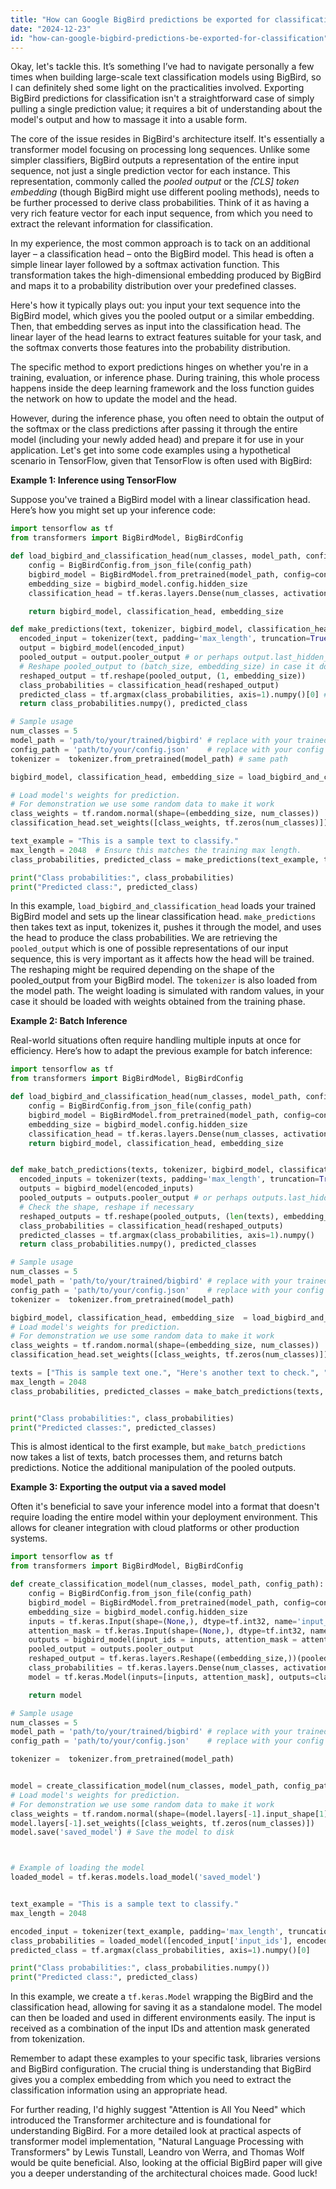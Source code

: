 ```yaml
---
title: "How can Google BigBird predictions be exported for classification?"
date: "2024-12-23"
id: "how-can-google-bigbird-predictions-be-exported-for-classification"
---
```


Okay, let's tackle this. It’s something I’ve had to navigate personally a few times when building large-scale text classification models using BigBird, so I can definitely shed some light on the practicalities involved. Exporting BigBird predictions for classification isn't a straightforward case of simply pulling a single prediction value; it requires a bit of understanding about the model's output and how to massage it into a usable form.

The core of the issue resides in BigBird's architecture itself. It's essentially a transformer model focusing on processing long sequences. Unlike some simpler classifiers, BigBird outputs a representation of the entire input sequence, not just a single prediction vector for each instance. This representation, commonly called the *pooled output* or the *[CLS] token embedding* (though BigBird might use different pooling methods), needs to be further processed to derive class probabilities. Think of it as having a very rich feature vector for each input sequence, from which you need to extract the relevant information for classification.

In my experience, the most common approach is to tack on an additional layer – a classification head – onto the BigBird model. This head is often a simple linear layer followed by a softmax activation function. This transformation takes the high-dimensional embedding produced by BigBird and maps it to a probability distribution over your predefined classes.

Here's how it typically plays out: you input your text sequence into the BigBird model, which gives you the pooled output or a similar embedding. Then, that embedding serves as input into the classification head. The linear layer of the head learns to extract features suitable for your task, and the softmax converts those features into the probability distribution.

The specific method to export predictions hinges on whether you're in a training, evaluation, or inference phase. During training, this whole process happens inside the deep learning framework and the loss function guides the network on how to update the model and the head.

However, during the inference phase, you often need to obtain the output of the softmax or the class predictions after passing it through the entire model (including your newly added head) and prepare it for use in your application. Let's get into some code examples using a hypothetical scenario in TensorFlow, given that TensorFlow is often used with BigBird:

**Example 1: Inference using TensorFlow**

Suppose you've trained a BigBird model with a linear classification head. Here’s how you might set up your inference code:

```python
import tensorflow as tf
from transformers import BigBirdModel, BigBirdConfig

def load_bigbird_and_classification_head(num_classes, model_path, config_path):
    config = BigBirdConfig.from_json_file(config_path)
    bigbird_model = BigBirdModel.from_pretrained(model_path, config=config)
    embedding_size = bigbird_model.config.hidden_size
    classification_head = tf.keras.layers.Dense(num_classes, activation='softmax')

    return bigbird_model, classification_head, embedding_size

def make_predictions(text, tokenizer, bigbird_model, classification_head, max_length, embedding_size):
  encoded_input = tokenizer(text, padding='max_length', truncation=True, max_length=max_length, return_tensors='tf')
  output = bigbird_model(encoded_input)
  pooled_output = output.pooler_output # or perhaps output.last_hidden_state[:, 0, :] depending on BigBird's config.
  # Reshape pooled_output to (batch_size, embedding_size) in case it doesn't have this shape
  reshaped_output = tf.reshape(pooled_output, (1, embedding_size))
  class_probabilities = classification_head(reshaped_output)
  predicted_class = tf.argmax(class_probabilities, axis=1).numpy()[0] # index of the highest probability
  return class_probabilities.numpy(), predicted_class

# Sample usage
num_classes = 5
model_path = 'path/to/your/trained/bigbird' # replace with your trained BigBird path
config_path = 'path/to/your/config.json'    # replace with your config path
tokenizer =  tokenizer.from_pretrained(model_path) # same path

bigbird_model, classification_head, embedding_size = load_bigbird_and_classification_head(num_classes, model_path, config_path)

# Load model's weights for prediction.
# For demonstration we use some random data to make it work
class_weights = tf.random.normal(shape=(embedding_size, num_classes))
classification_head.set_weights([class_weights, tf.zeros(num_classes)])

text_example = "This is a sample text to classify."
max_length = 2048  # Ensure this matches the training max length.
class_probabilities, predicted_class = make_predictions(text_example, tokenizer, bigbird_model, classification_head, max_length, embedding_size)

print("Class probabilities:", class_probabilities)
print("Predicted class:", predicted_class)
```

In this example, `load_bigbird_and_classification_head` loads your trained BigBird model and sets up the linear classification head. `make_predictions` then takes text as input, tokenizes it, pushes it through the model, and uses the head to produce the class probabilities. We are retrieving the `pooled_output` which is one of possible representations of our input sequence, this is very important as it affects how the head will be trained. The reshaping might be required depending on the shape of the pooled_output from your BigBird model. The `tokenizer` is also loaded from the model path. The weight loading is simulated with random values, in your case it should be loaded with weights obtained from the training phase.

**Example 2: Batch Inference**

Real-world situations often require handling multiple inputs at once for efficiency. Here’s how to adapt the previous example for batch inference:

```python
import tensorflow as tf
from transformers import BigBirdModel, BigBirdConfig

def load_bigbird_and_classification_head(num_classes, model_path, config_path):
    config = BigBirdConfig.from_json_file(config_path)
    bigbird_model = BigBirdModel.from_pretrained(model_path, config=config)
    embedding_size = bigbird_model.config.hidden_size
    classification_head = tf.keras.layers.Dense(num_classes, activation='softmax')
    return bigbird_model, classification_head, embedding_size


def make_batch_predictions(texts, tokenizer, bigbird_model, classification_head, max_length, embedding_size):
  encoded_inputs = tokenizer(texts, padding='max_length', truncation=True, max_length=max_length, return_tensors='tf')
  outputs = bigbird_model(encoded_inputs)
  pooled_outputs = outputs.pooler_output # or perhaps outputs.last_hidden_state[:, 0, :] depending on BigBird's config
  # Check the shape, reshape if necessary
  reshaped_outputs = tf.reshape(pooled_outputs, (len(texts), embedding_size))
  class_probabilities = classification_head(reshaped_outputs)
  predicted_classes = tf.argmax(class_probabilities, axis=1).numpy()
  return class_probabilities.numpy(), predicted_classes

# Sample usage
num_classes = 5
model_path = 'path/to/your/trained/bigbird' # replace with your trained BigBird path
config_path = 'path/to/your/config.json'    # replace with your config path
tokenizer =  tokenizer.from_pretrained(model_path)

bigbird_model, classification_head, embedding_size  = load_bigbird_and_classification_head(num_classes, model_path, config_path)
# Load model's weights for prediction.
# For demonstration we use some random data to make it work
class_weights = tf.random.normal(shape=(embedding_size, num_classes))
classification_head.set_weights([class_weights, tf.zeros(num_classes)])

texts = ["This is sample text one.", "Here's another text to check.", "And another one"]
max_length = 2048
class_probabilities, predicted_classes = make_batch_predictions(texts, tokenizer, bigbird_model, classification_head, max_length, embedding_size)


print("Class probabilities:", class_probabilities)
print("Predicted classes:", predicted_classes)
```
This is almost identical to the first example, but `make_batch_predictions` now takes a list of texts, batch processes them, and returns batch predictions. Notice the additional manipulation of the pooled outputs.

**Example 3: Exporting the output via a saved model**

Often it's beneficial to save your inference model into a format that doesn't require loading the entire model within your deployment environment. This allows for cleaner integration with cloud platforms or other production systems.

```python
import tensorflow as tf
from transformers import BigBirdModel, BigBirdConfig

def create_classification_model(num_classes, model_path, config_path):
    config = BigBirdConfig.from_json_file(config_path)
    bigbird_model = BigBirdModel.from_pretrained(model_path, config=config)
    embedding_size = bigbird_model.config.hidden_size
    inputs = tf.keras.Input(shape=(None,), dtype=tf.int32, name='input_ids')
    attention_mask = tf.keras.Input(shape=(None,), dtype=tf.int32, name='attention_mask')
    outputs = bigbird_model(input_ids = inputs, attention_mask = attention_mask)
    pooled_output = outputs.pooler_output
    reshaped_output = tf.keras.layers.Reshape((embedding_size,))(pooled_output) # Ensure we get 2D tensor
    class_probabilities = tf.keras.layers.Dense(num_classes, activation='softmax')(reshaped_output)
    model = tf.keras.Model(inputs=[inputs, attention_mask], outputs=class_probabilities)

    return model

# Sample usage
num_classes = 5
model_path = 'path/to/your/trained/bigbird' # replace with your trained BigBird path
config_path = 'path/to/your/config.json'    # replace with your config path

tokenizer =  tokenizer.from_pretrained(model_path)


model = create_classification_model(num_classes, model_path, config_path)
# Load model's weights for prediction.
# For demonstration we use some random data to make it work
class_weights = tf.random.normal(shape=(model.layers[-1].input_shape[1], num_classes)) # Retrieve the right shape here
model.layers[-1].set_weights([class_weights, tf.zeros(num_classes)])
model.save('saved_model') # Save the model to disk



# Example of loading the model
loaded_model = tf.keras.models.load_model('saved_model')


text_example = "This is a sample text to classify."
max_length = 2048

encoded_input = tokenizer(text_example, padding='max_length', truncation=True, max_length=max_length, return_tensors='tf')
class_probabilities = loaded_model([encoded_input['input_ids'], encoded_input['attention_mask']])
predicted_class = tf.argmax(class_probabilities, axis=1).numpy()[0]

print("Class probabilities:", class_probabilities.numpy())
print("Predicted class:", predicted_class)
```
In this example, we create a `tf.keras.Model` wrapping the BigBird and the classification head, allowing for saving it as a standalone model. The model can then be loaded and used in different environments easily. The input is received as a combination of the input IDs and attention mask generated from tokenization.

Remember to adapt these examples to your specific task, libraries versions and BigBird configuration. The crucial thing is understanding that BigBird gives you a complex embedding from which you need to extract the classification information using an appropriate head.

For further reading, I'd highly suggest "Attention is All You Need" which introduced the Transformer architecture and is foundational for understanding BigBird. For a more detailed look at practical aspects of transformer model implementation, "Natural Language Processing with Transformers" by Lewis Tunstall, Leandro von Werra, and Thomas Wolf would be quite beneficial. Also, looking at the official BigBird paper will give you a deeper understanding of the architectural choices made. Good luck!
